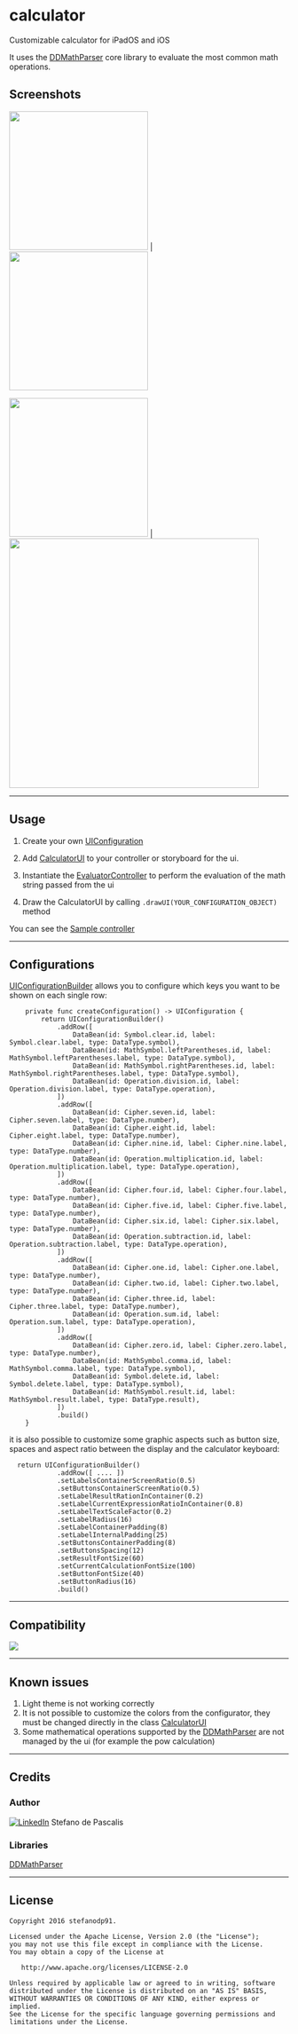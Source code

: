 # calculator

Customizable calculator for iPadOS and iOS

It uses the [DDMathParser](https://github.com/davedelong/DDMathParser.git) core library to evaluate the most common math operations.

## Screenshots

<img src="https://github.com/stefanodp91/calculator/blob/master/resources/iPhone13pro-screen1.png" width="250"> | <img src="https://github.com/stefanodp91/calculator/blob/master/resources/iPhone13pro-screen2.png" width="250"> 


<img src="https://github.com/stefanodp91/calculator/blob/master/resources/iPadPro11-screen2.png" width="250"> |
<img src="https://github.com/stefanodp91/calculator/blob/master/resources/iPadPro11-screen1.png" width="450"> 


---

## Usage

1. Create your own [UIConfiguration](https://github.com/stefanodp91/calculator/blob/master/calculator/presentation/UIConfiguration.swift)

2. Add [CalculatorUI](https://github.com/stefanodp91/calculator/blob/master/calculator/presentation/CalculatorUI.swift) to your controller or storyboard for the ui.

3. Instantiate the [EvaluatorController](https://github.com/stefanodp91/calculator/blob/master/calculator/business/EvaluatorController.swift) to perform the evaluation of the math string passed from the ui

4. Draw the CalculatorUI by calling `.drawUI(YOUR_CONFIGURATION_OBJECT)` method

You can see the [Sample controller](https://github.com/stefanodp91/calculator/blob/master/calculator/ViewController.swift)


--- 

## Configurations

[UIConfigurationBuilder](https://github.com/stefanodp91/calculator/blob/master/calculator/presentation/UIConfiguration.swift) allows you to configure which keys you want to be shown on each single row:


```
    private func createConfiguration() -> UIConfiguration {
        return UIConfigurationBuilder()
            .addRow([
                DataBean(id: Symbol.clear.id, label: Symbol.clear.label, type: DataType.symbol),
                DataBean(id: MathSymbol.leftParentheses.id, label: MathSymbol.leftParentheses.label, type: DataType.symbol),
                DataBean(id: MathSymbol.rightParentheses.id, label: MathSymbol.rightParentheses.label, type: DataType.symbol),
                DataBean(id: Operation.division.id, label: Operation.division.label, type: DataType.operation),
            ])
            .addRow([
                DataBean(id: Cipher.seven.id, label: Cipher.seven.label, type: DataType.number),
                DataBean(id: Cipher.eight.id, label: Cipher.eight.label, type: DataType.number),
                DataBean(id: Cipher.nine.id, label: Cipher.nine.label, type: DataType.number),
                DataBean(id: Operation.multiplication.id, label: Operation.multiplication.label, type: DataType.operation),
            ])
            .addRow([
                DataBean(id: Cipher.four.id, label: Cipher.four.label, type: DataType.number),
                DataBean(id: Cipher.five.id, label: Cipher.five.label, type: DataType.number),
                DataBean(id: Cipher.six.id, label: Cipher.six.label, type: DataType.number),
                DataBean(id: Operation.subtraction.id, label: Operation.subtraction.label, type: DataType.operation),
            ])
            .addRow([
                DataBean(id: Cipher.one.id, label: Cipher.one.label, type: DataType.number),
                DataBean(id: Cipher.two.id, label: Cipher.two.label, type: DataType.number),
                DataBean(id: Cipher.three.id, label: Cipher.three.label, type: DataType.number),
                DataBean(id: Operation.sum.id, label: Operation.sum.label, type: DataType.operation),
            ])
            .addRow([
                DataBean(id: Cipher.zero.id, label: Cipher.zero.label, type: DataType.number),
                DataBean(id: MathSymbol.comma.id, label: MathSymbol.comma.label, type: DataType.symbol),
                DataBean(id: Symbol.delete.id, label: Symbol.delete.label, type: DataType.symbol),
                DataBean(id: MathSymbol.result.id, label: MathSymbol.result.label, type: DataType.result),
            ])
            .build()
    }
```

it is also possible to customize some graphic aspects such as button size, spaces and aspect ratio between the display and the calculator keyboard:

```
  return UIConfigurationBuilder()
            .addRow([ .... ])
            .setLabelsContainerScreenRatio(0.5)
            .setButtonsContainerScreenRatio(0.5)
            .setLabelResultRationInContainer(0.2)
            .setLabelCurrentExpressionRatioInContainer(0.8)
            .setLabelTextScaleFactor(0.2)
            .setLabelRadius(16)
            .setLabelContainerPadding(8)
            .setLabelInternalPadding(25)
            .setButtonsContainerPadding(8)
            .setButtonsSpacing(12)
            .setResultFontSize(60)
            .setCurrentCalculationFontSize(100)
            .setButtonFontSize(40)
            .setButtonRadius(16)
            .build()
```

---

## Compatibility

<img src="https://github.com/stefanodp91/calculator/blob/master/resources/compatibility.png"> 

---

## Known issues

1. Light theme is not working correctly
2. It is not possible to customize the colors from the configurator, they must be changed directly in the class [CalculatorUI](https://github.com/stefanodp91/calculator/blob/master/calculator/presentation/CalculatorUI.swift)
3. Some mathematical operations supported by the [DDMathParser](https://github.com/davedelong/DDMathParser.git) are not managed by the ui (for example the pow calculation)

---

## Credits

### Author

[![LinkedIn](https://tks.com.au/Images/Home/LinkedIn.png)](https://it.linkedin.com/in/stefano-de-pascalis-1b51aa6a)
Stefano de Pascalis
[](https://it.linkedin.com/in/stefano-de-pascalis-1b51aa6a)

### Libraries 
[DDMathParser](https://github.com/davedelong/DDMathParser.git)

---

## License
    Copyright 2016 stefanodp91.

    Licensed under the Apache License, Version 2.0 (the "License");
    you may not use this file except in compliance with the License.
    You may obtain a copy of the License at

       http://www.apache.org/licenses/LICENSE-2.0

    Unless required by applicable law or agreed to in writing, software
    distributed under the License is distributed on an "AS IS" BASIS,
    WITHOUT WARRANTIES OR CONDITIONS OF ANY KIND, either express or implied.
    See the License for the specific language governing permissions and
    limitations under the License.
